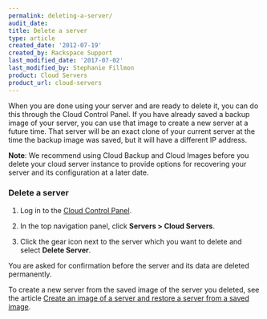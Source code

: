 ```yaml
---
permalink: deleting-a-server/
audit_date:
title: Delete a server
type: article
created_date: '2012-07-19'
created_by: Rackspace Support
last_modified_date: '2017-07-02'
last_modified_by: Stephanie Fillmon
product: Cloud Servers
product_url: cloud-servers
---
```


When you are done using your server and are ready to delete it, you can
do this through the Cloud Control Panel. If you have already saved a
backup image of your server, you can use that image to create a new
server at a future time. That server will be an exact clone of your current server
at the time the backup image was saved, but it will have a different IP
address.

**Note**: We recommend using Cloud Backup and Cloud Images before you
delete your cloud server instance to provide options for recovering your
server and its configuration at a later date.

### Delete a server

1. Log in to the [Cloud Control Panel](https://mycloud.rackspace.com).

2. In the top navigation panel, click **Servers > Cloud Servers**.

3. Click the gear icon next to the server which you want to delete and select **Delete Server**.

You are asked for confirmation before the server and its data are deleted permanently.

To create a new server from the saved image of the server you deleted, see the article [Create an image of a server and restore a server from a saved image](/how-to/create-an-image-of-a-server-and-restore-a-server-from-a-saved-image).
